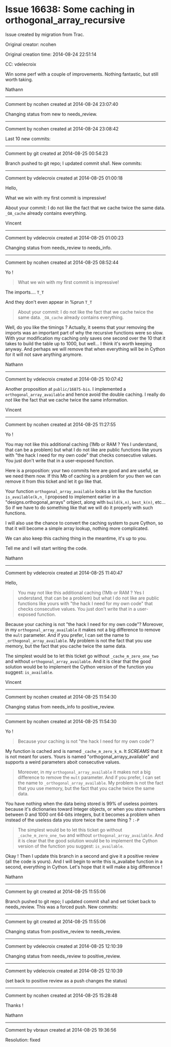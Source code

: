 # Issue 16638: Some caching in orthogonal_array_recursive

Issue created by migration from Trac.

Original creator: ncohen

Original creation time: 2014-08-24 22:51:14

CC:  vdelecroix

Win some perf with a couple of improvements. Nothing fantastic, but still worth taking.

Nathann


---

Comment by ncohen created at 2014-08-24 23:07:40

Changing status from new to needs_review.


---

Comment by ncohen created at 2014-08-24 23:08:42

Last 10 new commits:


---

Comment by git created at 2014-08-25 00:54:23

Branch pushed to git repo; I updated commit sha1. New commits:


---

Comment by vdelecroix created at 2014-08-25 01:00:18

Hello,

What we win with my first commit is impressive!

About your commit: I do not like the fact that we cache twice the same data. `_OA_cache` already contains everything.

Vincent


---

Comment by vdelecroix created at 2014-08-25 01:00:23

Changing status from needs_review to needs_info.


---

Comment by ncohen created at 2014-08-25 08:52:44

Yo !

> What we win with my first commit is impressive!

The imports.... `T_T`

And they don't even appear in %prun `T_T`

> About your commit: I do not like the fact that we cache twice the same data. `_OA_cache` already contains everything.

Well, do you like the timings ? Actually, it seems that your removing the imports was an important part of why the recursive functions were so slow. With your modification my caching only saves one second over the 10 that it takes to build the table up to 1000, but well... I think it's worth keeping anyway. And perhaps we will remove that when everything will be in Cython for it will not save anything anymore.

Nathann


---

Comment by vdelecroix created at 2014-08-25 10:07:42

Another proposition at `public/16875-bis`. I implemented a `orthogonal_array_available` and hence avoid the double caching. I really do *not* like the fact that we cache twice the same information.

Vincent


---

Comment by ncohen created at 2014-08-25 11:27:55

Yo !

You may not like this additional caching (1Mb or RAM ? Yes I understand, that can be a problem) but what I do not like are public functions like yours with "the hack I need for my own code" that checks consecutive values. You just don't write that in a user-exposed function.

Here is a proposition: your two commits here are good and are useful, se we need them now. If this Mb of caching is a problem for you then we can remove it from this ticket and let it go like that.

Your function `orthogonal_array_available` looks a lot like the function `is_available(k,n_` I proposed to implement earlier in a "designs.orthogonal_arrays" orbject, along with `build(k,n)`, `best_k(n)`, etc... So if we have to do something like that we will do it properly with such functions.

I will also use the chance to convert the caching system to pure Cython, so that it will become a simple array lookup, nothing more complicated.

We can also keep this caching thing in the meantime, it's up to you.

Tell me and I will start writing the code.

Nathann


---

Comment by vdelecroix created at 2014-08-25 11:40:47

Hello,

> You may not like this additional caching (1Mb or RAM ? Yes I understand, that can be a problem) but what I do not like are public functions like yours with "the hack I need for my own code" that checks consecutive values. You just don't write that in a user-exposed function.

Because your caching is not "the hack I need for my own code"? Moreover, in my `orthogonal_array_available` it makes not a big difference to remove the `mult` parameter. And if you prefer, I can set the name to `_orthogonal_array_available`. My problem is not the fact that you use memory, but the fact that you cache twice the same data.

The simplest would be to let this ticket go without `_cache_m_zero_one_two` and without `orthogonal_array_available`. And it is clear that the good solution would be to implement the Cython version of the function you suggest: `is_available`.

Vincent


---

Comment by ncohen created at 2014-08-25 11:54:30

Changing status from needs_info to positive_review.


---

Comment by ncohen created at 2014-08-25 11:54:30

Yo !

> Because your caching is not "the hack I need for my own code"?

My function is cached and is named `_cache_m_zero_k_m`. It *SCREAMS* that it is not meant for users. Yours is named "orthogonal_arrayy_available" and supports a weird parameters aboit consecutive values.

> Moreover, in my `orthogonal_array_available` it makes not a big difference to remove the `mult` parameter. And if you prefer, I can set the name to `_orthogonal_array_available`. My problem is not the fact that you use memory, but the fact that you cache twice the same data.

You have nothing when the data being stored is 99% of useless pointers because it's dictionaries toward Integer objects, or when you store numbers between 0 and 1000 ont 64-bits integers, but it becomes a problem when instead of the useless data you store twice the same thing ? `:-P`

> The simplest would be to let this ticket go without `_cache_m_zero_one_two` and without `orthogonal_array_available`. And it is clear that the good solution would be to implement the Cython version of the function you suggest: `is_available`.

Okay ! Then I update this branch in a second and give it a positive review (all the code is yours). And I will begin to write this is_availabe function in a second, everything in Cython. Let's hope that it will make a big difference !

Nathann


---

Comment by git created at 2014-08-25 11:55:06

Branch pushed to git repo; I updated commit sha1 and set ticket back to needs_review. This was a forced push. New commits:


---

Comment by git created at 2014-08-25 11:55:06

Changing status from positive_review to needs_review.


---

Comment by vdelecroix created at 2014-08-25 12:10:39

Changing status from needs_review to positive_review.


---

Comment by vdelecroix created at 2014-08-25 12:10:39

(set back to positive review as a push changes the status)


---

Comment by ncohen created at 2014-08-25 15:28:48

Thanks !

Nathann


---

Comment by vbraun created at 2014-08-25 19:36:56

Resolution: fixed
